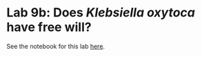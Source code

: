 # Lab 9b: Does _Klebsiella oxytoca_ have free will?
See the notebook for this lab [here](CHEME-5800-D9b-SteadyStateChoices-AY-2024.ipynb).